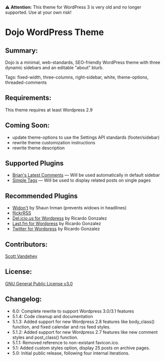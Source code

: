 :warning: **Attention:** This theme for WordPress 3 is very old and no longer supported. Use at your own risk!

# Dojo WordPress Theme

## Summary:

Dojo is a minimal, web-standards, SEO-friendly WordPress theme with three dynamic sidebars and an editable "about" blurb.

Tags: fixed-width, three-columns, right-sidebar, white, theme-options, threaded-comments

## Requirements:

This theme requires at least Wordpress 2.9

## Coming Soon:

* update theme-options to use the Settings API standards (footer/sidebar)
* rewrite theme customization instructions
* rewrite theme description

## Supported Plugins
* [Brian's Latest Comments](http://meidell.dk/archives/category/wordpress/latest-comments/) — Will be used automatically in default sidebar
* [Simple Tags](http://wordpress.org/extend/plugins/simple-tags) — Will be used to display related posts on single pages
  
## Recommended Plugins

* [Widon't](http://shauninman.com/archive/2008/08/25/widont_2_1_1) by Shaun Inman (prevents widows in headlines)
* [flickrRSS](http://wordpress.org/extend/plugins/flickr-rss/)
* [Del.icio.us for Wordpress](http://wordpress.org/extend/plugins/delicious-for-wordpress/) by Ricardo Gonzalez
* [Last.fm for Wordpress](http://wordpress.org/extend/plugins/lastfm-for-wordpress/) by Ricardo Gonzalez
* [Twitter for Wordpress](http://wordpress.org/extend/plugins/twitter-for-wordpress/) by Ricardo Gonzalez

## Contributors:

[Scott Vandehey](http://spaceninja.com/)

## License:

[GNU General Public License v3.0](http://www.gnu.org/licenses/gpl-3.0.html)

## Changelog:

* 6.0:   Complete rewrite to support Wordpress 3.0/3.1 features
* 5.1.4: Code cleanup and documentation
* 5.1.3: Added support for new Wordpress 2.8 features like body_class() function, and fixed calendar and rss feed styles.
* 5.1.2: Added support for new Wordpress 2.7 features like new comment styles and post_class() function.
* 5.1.1: Removed reference to non-existant favicon.ico.
* 5.1:   Added custom styles option, display 25 posts on archive pages.
* 5.0:   Initial public release, following four internal iterations.

